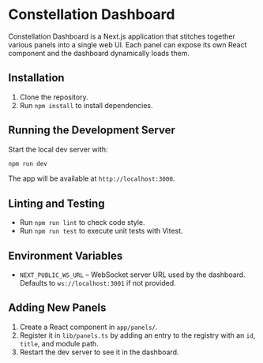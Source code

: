 # Constellation Dashboard

Constellation Dashboard is a Next.js application that stitches together various panels into a single web UI. Each panel can expose its own React component and the dashboard dynamically loads them.

## Installation

1. Clone the repository.
2. Run `npm install` to install dependencies.

## Running the Development Server

Start the local dev server with:

```bash
npm run dev
```

The app will be available at `http://localhost:3000`.

## Linting and Testing

- Run `npm run lint` to check code style.
- Run `npm run test` to execute unit tests with Vitest.

## Environment Variables

- `NEXT_PUBLIC_WS_URL` &ndash; WebSocket server URL used by the dashboard. Defaults to `ws://localhost:3001` if not provided.

## Adding New Panels

1. Create a React component in `app/panels/`.
2. Register it in `lib/panels.ts` by adding an entry to the registry with an `id`, `title`, and module path.
3. Restart the dev server to see it in the dashboard.

